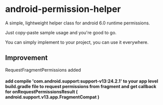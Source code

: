 # android-permission-helper
A simple, lightweight helper class for android 6.0 runtime permissions.

Just copy-paste sample usage and you're good to go.

You can simply implement to your project, you can use it everywhere.

## Improvement
RequestFragmentPermissions added

#### add compile 'com.android.support:support-v13:24.2.1' to your app level build.gradle file to request permissions from fragment and get callback for onRequestPermissionsResult ( android.support.v13.app.FragmentCompat )
